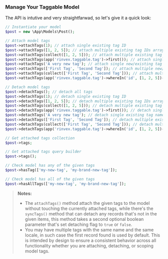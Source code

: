 
### Manage Your Taggable Model

The API is intutive and very straightfarwad, so let's give it a quick look:

```php
// Instantiate your model
$post = new \App\Models\Post();

// Attach model tags
$post->attachTags(1); // attach single existing tag ID
$post->attachTags([1, 2, 5]); // attach multiple existing tag IDs array
$post->attachTags(collect([1, 2, 5])); // attach multiple existing tag IDs collection
$post->attachTags(app('rinvex.taggable.tag')->first()); // attach single tag model instance
$post->attachTags('A very new tag'); // attach single new/existing tag name created/retrieved & attached automatically
$post->attachTags(['First Tag', 'Second Tag']); // attach multiple new/existing tag names array created/retrieved & attached automatically
$post->attachTags(collect(['First Tag', 'Second Tag'])); // attach multiple new/existing tag names collection created/retrieved & attached automatically
$post->attachTags(app('rinvex.taggable.tag')->whereIn('id', [1, 2, 5])->get()); // attach multiple existing model instances

// Detach model tags
$post->detachTags(); // detach all tags
$post->detachTags(1); // detach single existing tag ID
$post->detachTags([1, 2, 5]); // detach multiple existing tag IDs array
$post->detachTags(collect([1, 2, 5])); // detach multiple existing tag IDs collection
$post->detachTags(app('rinvex.taggable.tag')->first()); // detach single tag model instance
$post->detachTags('A very new tag'); // detach single existing tag name
$post->detachTags(['First Tag', 'Second Tag']); // detach multiple existing tag names array
$post->detachTags(collect(['First Tag', 'Second Tag'])); // detach multiple existing tag names collection
$post->detachTags(app('rinvex.taggable.tag')->whereIn('id', [1, 2, 5])->get()); // detach multiple existing model instances

// Get attached tags collection
$post->tags;

// Get attached tags query builder
$post->tags();

// Check model has any of the given tags
$post->hasTag(['my-new-tag', 'my-brand-new-tag']);

// Check model has all of the given tags
$post->hasAllTags(['my-new-tag', 'my-brand-new-tag']);
```

> **Notes:** 
> - The `attachTags()` method attach the given tags to the model without touching the currently attached tags, while there's the `syncTags()` method that can detach any records that's not in the given items, this method takes a second optional boolean parameter that's set detaching flag to `true` or `false`.
> - You may have multiple tags with the same name and the same locale, in such case the first record found is used by default. This is intended by design to ensure a consistent behavior across all functionality whether you are attaching, detaching, or scoping model tags.
